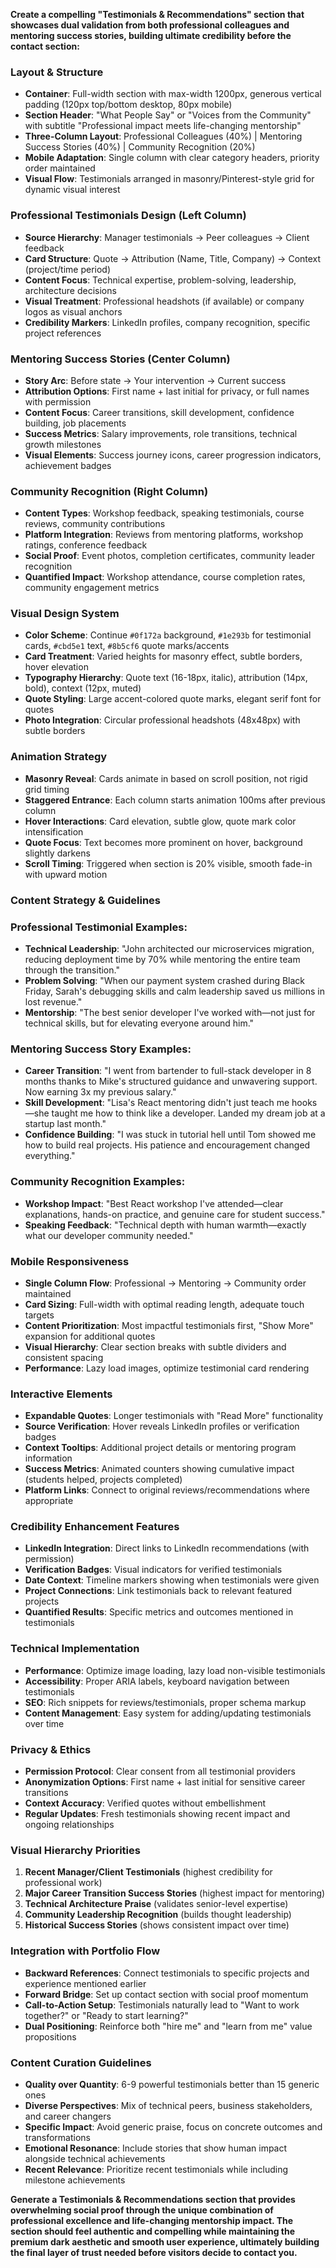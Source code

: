 **Create a compelling "Testimonials & Recommendations" section that showcases dual validation from both professional colleagues and mentoring success stories, building ultimate credibility before the contact section:**

### Layout & Structure
- **Container**: Full-width section with max-width 1200px, generous vertical padding (120px top/bottom desktop, 80px mobile)
- **Section Header**: "What People Say" or "Voices from the Community" with subtitle "Professional impact meets life-changing mentorship"
- **Three-Column Layout**: Professional Colleagues (40%) | Mentoring Success Stories (40%) | Community Recognition (20%)
- **Mobile Adaptation**: Single column with clear category headers, priority order maintained
- **Visual Flow**: Testimonials arranged in masonry/Pinterest-style grid for dynamic visual interest

### Professional Testimonials Design (Left Column)
- **Source Hierarchy**: Manager testimonials → Peer colleagues → Client feedback
- **Card Structure**: Quote → Attribution (Name, Title, Company) → Context (project/time period)
- **Content Focus**: Technical expertise, problem-solving, leadership, architecture decisions
- **Visual Treatment**: Professional headshots (if available) or company logos as visual anchors
- **Credibility Markers**: LinkedIn profiles, company recognition, specific project references

### Mentoring Success Stories (Center Column)
- **Story Arc**: Before state → Your intervention → Current success
- **Attribution Options**: First name + last initial for privacy, or full names with permission
- **Content Focus**: Career transitions, skill development, confidence building, job placements
- **Success Metrics**: Salary improvements, role transitions, technical growth milestones
- **Visual Elements**: Success journey icons, career progression indicators, achievement badges

### Community Recognition (Right Column)
- **Content Types**: Workshop feedback, speaking testimonials, course reviews, community contributions
- **Platform Integration**: Reviews from mentoring platforms, workshop ratings, conference feedback
- **Social Proof**: Event photos, completion certificates, community leader recognition
- **Quantified Impact**: Workshop attendance, course completion rates, community engagement metrics

### Visual Design System
- **Color Scheme**: Continue `#0f172a` background, `#1e293b` for testimonial cards, `#cbd5e1` text, `#8b5cf6` quote marks/accents
- **Card Treatment**: Varied heights for masonry effect, subtle borders, hover elevation
- **Typography Hierarchy**: Quote text (16-18px, italic), attribution (14px, bold), context (12px, muted)
- **Quote Styling**: Large accent-colored quote marks, elegant serif font for quotes
- **Photo Integration**: Circular professional headshots (48x48px) with subtle borders

### Animation Strategy
- **Masonry Reveal**: Cards animate in based on scroll position, not rigid grid timing
- **Staggered Entrance**: Each column starts animation 100ms after previous column
- **Hover Interactions**: Card elevation, subtle glow, quote mark color intensification
- **Quote Focus**: Text becomes more prominent on hover, background slightly darkens
- **Scroll Timing**: Triggered when section is 20% visible, smooth fade-in with upward motion

### Content Strategy & Guidelines

### Professional Testimonial Examples:
- **Technical Leadership**: "John architected our microservices migration, reducing deployment time by 70% while mentoring the entire team through the transition."
- **Problem Solving**: "When our payment system crashed during Black Friday, Sarah's debugging skills and calm leadership saved us millions in lost revenue."
- **Mentorship**: "The best senior developer I've worked with—not just for technical skills, but for elevating everyone around him."

### Mentoring Success Story Examples:
- **Career Transition**: "I went from bartender to full-stack developer in 8 months thanks to Mike's structured guidance and unwavering support. Now earning 3x my previous salary."
- **Skill Development**: "Lisa's React mentoring didn't just teach me hooks—she taught me how to think like a developer. Landed my dream job at a startup last month."
- **Confidence Building**: "I was stuck in tutorial hell until Tom showed me how to build real projects. His patience and encouragement changed everything."

### Community Recognition Examples:
- **Workshop Impact**: "Best React workshop I've attended—clear explanations, hands-on practice, and genuine care for student success."
- **Speaking Feedback**: "Technical depth with human warmth—exactly what our developer community needed."

### Mobile Responsiveness
- **Single Column Flow**: Professional → Mentoring → Community order maintained
- **Card Sizing**: Full-width with optimal reading length, adequate touch targets
- **Content Prioritization**: Most impactful testimonials first, "Show More" expansion for additional quotes
- **Visual Hierarchy**: Clear section breaks with subtle dividers and consistent spacing
- **Performance**: Lazy load images, optimize testimonial card rendering

### Interactive Elements
- **Expandable Quotes**: Longer testimonials with "Read More" functionality
- **Source Verification**: Hover reveals LinkedIn profiles or verification badges
- **Context Tooltips**: Additional project details or mentoring program information
- **Success Metrics**: Animated counters showing cumulative impact (students helped, projects completed)
- **Platform Links**: Connect to original reviews/recommendations where appropriate

### Credibility Enhancement Features
- **LinkedIn Integration**: Direct links to LinkedIn recommendations (with permission)
- **Verification Badges**: Visual indicators for verified testimonials
- **Date Context**: Timeline markers showing when testimonials were given
- **Project Connections**: Link testimonials back to relevant featured projects
- **Quantified Results**: Specific metrics and outcomes mentioned in testimonials

### Technical Implementation
- **Performance**: Optimize image loading, lazy load non-visible testimonials
- **Accessibility**: Proper ARIA labels, keyboard navigation between testimonials
- **SEO**: Rich snippets for reviews/testimonials, proper schema markup
- **Content Management**: Easy system for adding/updating testimonials over time

### Privacy & Ethics
- **Permission Protocol**: Clear consent from all testimonial providers
- **Anonymization Options**: First name + last initial for sensitive career transitions
- **Context Accuracy**: Verified quotes without embellishment
- **Regular Updates**: Fresh testimonials showing recent impact and ongoing relationships

### Visual Hierarchy Priorities
1. **Recent Manager/Client Testimonials** (highest credibility for professional work)
2. **Major Career Transition Success Stories** (highest impact for mentoring)
3. **Technical Architecture Praise** (validates senior-level expertise)
4. **Community Leadership Recognition** (builds thought leadership)
5. **Historical Success Stories** (shows consistent impact over time)

### Integration with Portfolio Flow
- **Backward References**: Connect testimonials to specific projects and experience mentioned earlier
- **Forward Bridge**: Set up contact section with social proof momentum
- **Call-to-Action Setup**: Testimonials naturally lead to "Want to work together?" or "Ready to start learning?"
- **Dual Positioning**: Reinforce both "hire me" and "learn from me" value propositions

### Content Curation Guidelines
- **Quality over Quantity**: 6-9 powerful testimonials better than 15 generic ones
- **Diverse Perspectives**: Mix of technical peers, business stakeholders, and career changers
- **Specific Impact**: Avoid generic praise, focus on concrete outcomes and transformations
- **Emotional Resonance**: Include stories that show human impact alongside technical achievements
- **Recent Relevance**: Prioritize recent testimonials while including milestone achievements

**Generate a Testimonials & Recommendations section that provides overwhelming social proof through the unique combination of professional excellence and life-changing mentorship impact. The section should feel authentic and compelling while maintaining the premium dark aesthetic and smooth user experience, ultimately building the final layer of trust needed before visitors decide to contact you.**